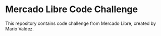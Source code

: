# Mercado Libre Code Challenge
This repository contains code challenge from Mercado Libre, created by Mario Valdez.

